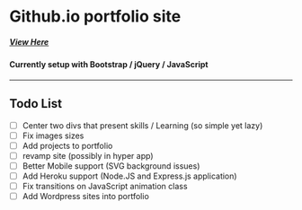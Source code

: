# Github.io portfolio site
##### [View Here](https://caprado.github.io)
#### Currently setup with Bootstrap / jQuery / JavaScript
---
## Todo List
- [ ] Center two divs that present skills / Learning (so simple yet lazy)
- [ ] Fix images sizes
- [ ] Add projects to portfolio
- [ ] revamp site (possibly in hyper app)
- [ ] Better Mobile support (SVG background issues)
- [ ] Add Heroku support (Node.JS and Express.js application) 
- [ ] Fix transitions on JavaScript animation class
- [ ] Add Wordpress sites into portfolio
